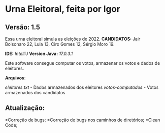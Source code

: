# Urna Eleitoral, feita por Igor
## Versão: 1.5

Essa urna eleitoral simula as eleições de 2022.
**CANDIDATOS:** Jair Bolsonaro 22, Lula 13, Ciro Gomes 12, Sérgio Moro 19.

**IDE:** *IntelliJ*
**Version Java:** *17.0.3.1*

Este software consegue computar os votos, armazenar os votos e dados de eleitores.

**Arquivos:**

*eleitores.txt* - Dados armazenados dos eleitores
*votos-computados* - Votos armazenados dos candidatos 

## Atualização:

*Correção de bugs;
*Correção de bugs nos caminhos de diretórios;
*Clean Code;
